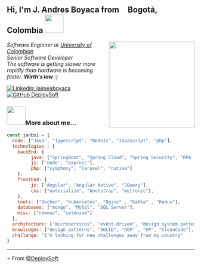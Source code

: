 <h2> Hi, I'm J. Andres Boyaca from <img src="https://image.flaticon.com/icons/svg/197/197575.svg" width="13"/> <b>Bogotá, Colombia</b> <img src="https://i.pinimg.com/originals/3d/47/4f/3d474f82ff71595e8081f9a120892ae8.gif" width="50"></h2>
<img align='right' src="https://media.giphy.com/media/PiQejEf31116URju4V/giphy.gif" width="230">
<p><em>Software Enginner at <a href="https://unipanamericana.edu.co/">University of Colombian</a><!--<img src="https://media.giphy.com/media/fYSnHlufseco8Fh93Z/giphy.gif" width="30">--></br>Senior Software Developer</em><br>
<em>The software is getting slower more rapidly than hardware is becoming faster.  <b>Wirth's law</b> :) </em>
</p>

[![Linkedin: jaimeaboyaca](https://img.shields.io/badge/-jaimeaboyaca-blue?style=flat-square&logo=Linkedin&logoColor=white&link=https://www.linkedin.com/in/jaimeaboyaca/)](https://www.linkedin.com/in/jaimeaboyaca/)
[![GitHub DeploySoft](https://img.shields.io/github/followers/DeploySoft?label=follow&style=social)](https://github.com/DeploySoft)

### <img src="https://static.ezgif.com/images/bg-white.gif" width="50">More about me...  

```javascript
const janbsi = {
  code: ["Java", "Typescript", "NodeJs", "Javascript", "php"],
  technologies : {
    backEnd: {
         java: ["SpringBoot", "Spring Cloud", "Spring Security", "RPA (Eclipse)", "Java EE"],
         js: ["node", "express"],
         php: ["symphony", "laravel", "native"]
    },
    frontEnd: {
         js: ["Angular", "Angular Native", "JQuery"],
         css: ["materialize", "bootstrap", "metronic"],
    },
    tools: ["Docker", "Kubernates", "Nginx" , "Kafka" , "Redux"],
    databases: ["mongo", "MySql", "SQL Server"],
    misc: ["newman", "selenium"]
  },
  architecture: ["microservices", "event-driven", "design system pattern"],
  knowledges: ["design patterns", "SOLID", "OOP" , "FP", "CleanCode"],
  challenge: "I'm looking for new challenges away from my country"
}
```
---

⭐️ From [@DeploySoft](https://github.com/DeploySoft)
